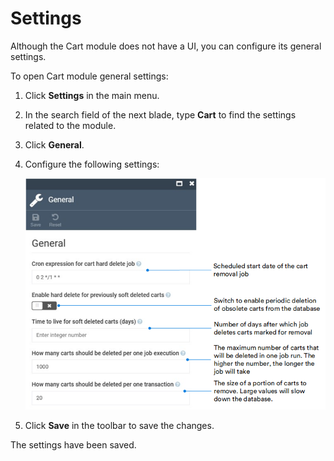 # Settings

Although the Cart module does not have a UI, you can configure its general settings. 

To open Cart module general settings:

1. Click **Settings** in the main menu.
1. In the search field of the next blade, type **Cart** to find the settings related to the module.
1. Click **General**.
1. Configure the following settings:

    ![General catalog settings](media/general-settings.png)

1. Click **Save** in the toolbar to save the changes.

The settings have been saved.


